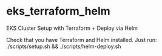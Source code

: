 # eks_terraform_helm
EKS Cluster Setup with Terraform + Deploy via Helm

Check that you have Terraform and Helm installed.
Just run: ./scripts/setup.sh && ./scripts/helm-deploy.sh
